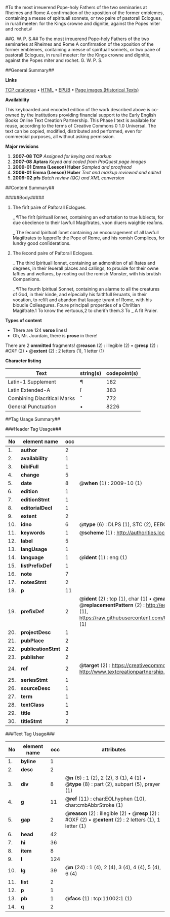 #To the most irreuerend Pope-holy Fathers of the two seminaries at Rheimes and Rome A confirmation of the xposition of the former emblemes, containing a messe of spirituall sonnets, or two paire of pastorall Eclogues, in rurall meeter: for the Kings crowne and dignitie, against the Popes miter and rochet.#

##G. W. P. S.##
To the most irreuerend Pope-holy Fathers of the two seminaries at Rheimes and Rome A confirmation of the xposition of the former emblemes, containing a messe of spirituall sonnets, or two paire of pastorall Eclogues, in rurall meeter: for the Kings crowne and dignitie, against the Popes miter and rochet.
G. W. P. S.

##General Summary##

**Links**

[TCP catalogue](http://www.ota.ox.ac.uk/tcp/)  • 
[HTML](http://tei.it.ox.ac.uk/tcp/Texts-HTML/free/A11/A11231.html)  • 
[EPUB](http://tei.it.ox.ac.uk/tcp/Texts-EPUB/free/A11/A11231.epub) • 
[Page images (Historical Texts)](https://data.historicaltexts.jisc.ac.uk/view?pubId=eebo-99846064e&pageId=eebo-99846064e-11002-1)

**Availability**

This keyboarded and encoded edition of the
	       work described above is co-owned by the institutions
	       providing financial support to the Early English Books
	       Online Text Creation Partnership. This Phase I text is
	       available for reuse, according to the terms of Creative
	       Commons 0 1.0 Universal. The text can be copied,
	       modified, distributed and performed, even for
	       commercial purposes, all without asking permission.

**Major revisions**

1. __2007-08__ __TCP__ *Assigned for keying and markup*
1. __2007-08__ __Aptara__ *Keyed and coded from ProQuest page images*
1. __2009-01__ __Emma (Leeson) Huber__ *Sampled and proofread*
1. __2009-01__ __Emma (Leeson) Huber__ *Text and markup reviewed and edited*
1. __2009-02__ __pfs__ *Batch review (QC) and XML conversion*

##Content Summary##

#####Body#####

1. The firſt paire of Paſtorall Eclogues.

    _ ¶The firſt ſpirituall ſonnet, containing an exhortation to true ſubiects, for due
obedience to their lawfull Magiſtrates, vpon diuers waightie reaſons.

    _ The ſecond ſpirituall ſonet containing an encouragement of all lawfull Magiſtrates to
ſuppreſſe the Pope of Rome, and his romish Complices, for ſundry good conſiderations.

1. The ſecond paire of Paſtorall Eclogues.

    _ The third ſpirituall ſonnet, containing an admonition of all ſtates and degrees, in their
ſeuerall places and callings, to prouide for their owne ſafties and welfares, by rooting
out the romish Monster, with his brutish Companions.

    _ ¶The fourth ſpiritual Sonnet, containing an alarme to all the creatures of God, in their
kinde, and eſpecially his faithfull ſeruants, in their vocation, to reſiſt and abandon that
ſauage tyrant of Rome, with his bloudie Colleagures.
Foure principall properties of a Chriſtian Magiſtrate.1 To know the vertuous,2 to cheriſh them.3 To 
    _ A fit Praier.

**Types of content**

  * There are 124 **verse** lines!
  * Oh, Mr. Jourdain, there is **prose** in there!

There are 2 **ommitted** fragments! 
 @__reason__ (2) : illegible (2)  •  @__resp__ (2) : #OXF (2)  •  @__extent__ (2) : 2 letters (1), 1 letter (1)

**Character listing**


|Text|string(s)|codepoint(s)|
|---|---|---|
|Latin-1 Supplement|¶|182|
|Latin Extended-A|ſ|383|
|Combining             Diacritical Marks|̄|772|
|General Punctuation|•|8226|

##Tag Usage Summary##

###Header Tag Usage###

|No|element name|occ|attributes|
|---|---|---|---|
|1.|__author__|2||
|2.|__availability__|1||
|3.|__biblFull__|1||
|4.|__change__|5||
|5.|__date__|8| @__when__ (1) : 2009-10 (1)|
|6.|__edition__|1||
|7.|__editionStmt__|1||
|8.|__editorialDecl__|1||
|9.|__extent__|2||
|10.|__idno__|6| @__type__ (6) : DLPS (1), STC (2), EEBO-CITATION (1), PROQUEST (1), VID (1)|
|11.|__keywords__|1| @__scheme__ (1) : http://authorities.loc.gov/ (1)|
|12.|__label__|5||
|13.|__langUsage__|1||
|14.|__language__|1| @__ident__ (1) : eng (1)|
|15.|__listPrefixDef__|1||
|16.|__note__|7||
|17.|__notesStmt__|2||
|18.|__p__|11||
|19.|__prefixDef__|2| @__ident__ (2) : tcp (1), char (1)  •  @__matchPattern__ (2) : ([0-9\-]+):([0-9IVX]+) (1), (.+) (1)  •  @__replacementPattern__ (2) : http://eebo.chadwyck.com/downloadtiff?vid=$1&page=$2 (1), https://raw.githubusercontent.com/textcreationpartnership/Texts/master/tcpchars.xml#$1 (1)|
|20.|__projectDesc__|1||
|21.|__pubPlace__|2||
|22.|__publicationStmt__|2||
|23.|__publisher__|2||
|24.|__ref__|2| @__target__ (2) : https://creativecommons.org/publicdomain/zero/1.0/ (1), http://www.textcreationpartnership.org/docs/. (1)|
|25.|__seriesStmt__|1||
|26.|__sourceDesc__|1||
|27.|__term__|1||
|28.|__textClass__|1||
|29.|__title__|3||
|30.|__titleStmt__|2||


###Text Tag Usage###

|No|element name|occ|attributes|
|---|---|---|---|
|1.|__byline__|1||
|2.|__desc__|2||
|3.|__div__|8| @__n__ (6) : 1 (2), 2 (2), 3 (1), 4 (1)  •  @__type__ (8) : part (2), subpart (5), prayer (1)|
|4.|__g__|11| @__ref__ (11) : char:EOLhyphen (10), char:cmbAbbrStroke (1)|
|5.|__gap__|2| @__reason__ (2) : illegible (2)  •  @__resp__ (2) : #OXF (2)  •  @__extent__ (2) : 2 letters (1), 1 letter (1)|
|6.|__head__|42||
|7.|__hi__|36||
|8.|__item__|8||
|9.|__l__|124||
|10.|__lg__|39| @__n__ (24) : 1 (4), 2 (4), 3 (4), 4 (4), 5 (4), 6 (4)|
|11.|__list__|2||
|12.|__p__|1||
|13.|__pb__|1| @__facs__ (1) : tcp:11002:1 (1)|
|14.|__q__|2||
